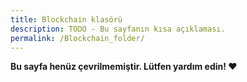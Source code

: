 ```yaml
---
title: Blockchain klasörü
description: TODO - Bu sayfanın kısa açıklaması.
permalink: /Blockchain_folder/
---
```


**Bu sayfa henüz çevrilmemiştir. Lütfen yardım edin! ❤**
